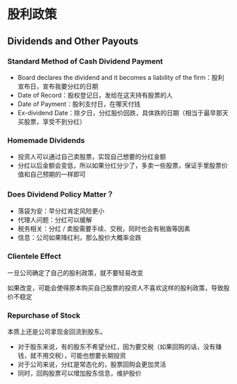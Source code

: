 # 股利政策

## Dividends and Other Payouts

### Standard Method of Cash Dividend Payment

- Board declares the  dividend and it becomes a liability of the firm：股利宣布日，宣布我要分红的日期
- Date of Record：股权登记日，发给在这天持有股票的人
- Date of Payment：股利支付日，在哪天付钱
- Ex-dividend Date：除夕日，分红股价回跌，具体跌的日期（相当于最早那天买股票，享受不到分红）

### Homemade Dividends

- 投资人可以通过自己卖股票，实现自己想要的分红金额
- 分红以后金额会变低，所以如果分红分少了，多卖一些股票，保证手里股票价值和自己预期的一样即可

### Does Dividend Policy Matter？

- 落袋为安：早分红肯定风险更小
- 代理人问题：分红可以缓解
- 税务相关：分红 / 卖股需要手续、交税，同时也会有税盾等因素
- 信息：公司如果降红利，那么股价大概率会跌

### Clientele Effect

一旦公司确定了自己的股利政策，就不要轻易改变

如果改变，可能会使得原本购买自己股票的投资人不喜欢这样的股利政策，导致股价不稳定

### Repurchase of Stock

本质上还是公司拿现金回流到股东。

- 对于股东来说，有的股东不希望分红，因为要交税（如果回购的话，没有赚钱，就不用交税），可能也想要长期投资
- 对于公司来说，分红是常态化的，股票回购会更加灵活
- 同时，回购股票可以增加股东信息，维护股价
